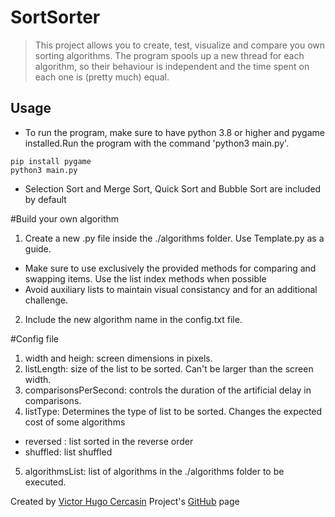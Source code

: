 # SortSorter

> This project allows you to create, test, visualize and compare you own sorting algorithms. The program spools up a new thread for each algorithm, so their behaviour is independent and the time spent on each one is (pretty much) equal.
## Usage

* To run the program, make sure to have python 3.8 or higher and pygame installed.Run the program with the command 'python3 main.py'.
```
pip install pygame
python3 main.py
```
* Selection Sort and Merge Sort, Quick Sort and Bubble Sort are included by default

#Build your own algorithm
1) Create a new .py file inside the ./algorithms folder. Use Template.py as a guide.
* Make sure to use exclusively the provided methods for comparing and swapping items. Use the list index methods when possible
* Avoid auxiliary lists to maintain visual consistancy and for an additional challenge.
2) Include the new algorithm name in the config.txt file.

#Config file

1) width and heigh: screen dimensions in pixels.
2) listLength: size of the list to be sorted. Can't be larger than the screen width.
3) comparisonsPerSecond: controls the duration of the artificial delay in comparisons.
4) listType: Determines the type of list to be sorted. Changes the expected cost of some algorithms
* reversed : list sorted in the reverse order 
* shuffled: list shuffled
5) algorithmsList: list of algorithms in the ./algorithms folder to be executed.

 Created by [Victor Hugo Cercasin](https://github.com/VictorCercasin/SortSorter)
 Project's [GitHub](https://github.com/VictorCercasin/) page
